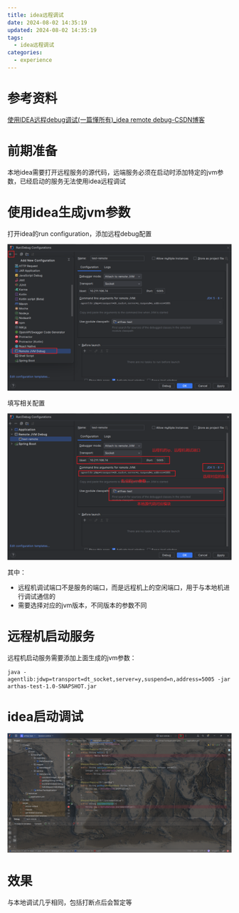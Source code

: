 ```yaml
---
title: idea远程调试
date: 2024-08-02 14:35:19
updated: 2024-08-02 14:35:19
tags:
  - idea远程调试
categories:
  - experience
---
```


# 参考资料

[使用IDEA远程debug调试(一篇懂所有)_idea remote debug-CSDN博客](https://blog.csdn.net/w8y56f/article/details/116493681)

# 前期准备

本地idea需要打开远程服务的源代码，远端服务必须在启动时添加特定的jvm参数，已经启动的服务无法使用idea远程调试

# 使用idea生成jvm参数

打开idea的run configuration，添加远程debug配置

![image-20240802144333371](idea远程调试/image-20240802144333371.png)

填写相关配置

![image-20240802144508317](idea远程调试/image-20240802144508317.png)

其中：

- 远程机调试端口不是服务的端口，而是远程机上的空闲端口，用于与本地机进行调试通信的
- 需要选择对应的jvm版本，不同版本的参数不同

# 远程机启动服务

远程机启动服务需要添加上面生成的jvm参数：

```
java -agentlib:jdwp=transport=dt_socket,server=y,suspend=n,address=5005 -jar arthas-test-1.0-SNAPSHOT.jar
```

# idea启动调试

![image-20240802145501197](idea远程调试/image-20240802145501197.png)

# 效果

与本地调试几乎相同，包括打断点后会暂定等
